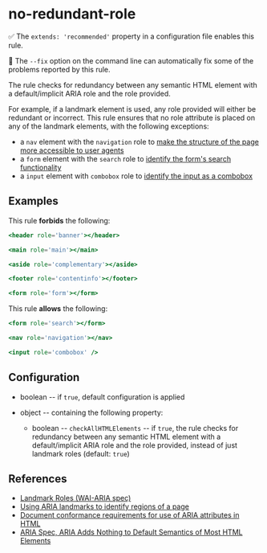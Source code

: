 # no-redundant-role

✅ The `extends: 'recommended'` property in a configuration file enables this rule.

🔧 The `--fix` option on the command line can automatically fix some of the problems reported by this rule.

The rule checks for redundancy between any semantic HTML element with a default/implicit ARIA role and the role provided.

For example, if a landmark element is used, any role provided will either be redundant or incorrect. This rule ensures that no role attribute is placed on any of the landmark elements, with the following exceptions:

- a `nav` element with the `navigation` role to [make the structure of the page more accessible to user agents](https://www.w3.org/WAI/GL/wiki/Using_HTML5_nav_element#Example:The_.3Cnav.3E_element)
- a `form` element with the `search` role to [identify the form's search functionality](https://developer.mozilla.org/en-US/docs/Web/Accessibility/ARIA/Roles/search_role#examples)
- a `input` element with `combobox` role to [identify the input as a combobox](https://www.w3.org/WAI/ARIA/apg/patterns/combobox/examples/combobox-autocomplete-both/)

## Examples

This rule **forbids** the following:

```hbs
<header role='banner'></header>
```

```hbs
<main role='main'></main>
```

```hbs
<aside role='complementary'></aside>
```

```hbs
<footer role='contentinfo'></footer>
```

```hbs
<form role='form'></form>
```

This rule **allows** the following:

```hbs
<form role='search'></form>
```

```hbs
<nav role='navigation'></nav>
```

```hbs
<input role='combobox' />
```

## Configuration

- boolean -- if `true`, default configuration is applied

- object -- containing the following property:
  - boolean -- `checkAllHTMLElements` -- if `true`, the rule checks for redundancy between any semantic HTML element with a default/implicit ARIA role and the role provided, instead of just landmark roles (default: `true`)

## References

- [Landmark Roles (WAI-ARIA spec)](https://www.w3.org/WAI/PF/aria/roles#landmark_roles)
- [Using ARIA landmarks to identify regions of a page](https://www.w3.org/WAI/WCAG21/Techniques/aria/ARIA11)
- [Document conformance requirements for use of ARIA attributes in HTML](https://www.w3.org/TR/html-aria/#docconformance)
- [ARIA Spec, ARIA Adds Nothing to Default Semantics of Most HTML Elements](https://www.w3.org/TR/using-aria/#aria-does-nothing)
